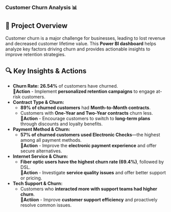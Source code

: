 ### Customer Churn Analysis 📊 

## 📌 Project Overview  
Customer churn is a major challenge for businesses, leading to lost revenue and decreased customer lifetime value. This **Power BI dashboard** helps analyze key factors driving churn and provides actionable insights to improve retention strategies.  

## 🔍 Key Insights & Actions  
- **Churn Rate:** **26.54%** of customers have churned.  
  🔹**Action** - Implement **personalized retention campaigns** to engage at-risk customers.  
- **Contract Type & Churn:**  
  - **89% of churned customers** had **Month-to-Month contracts**.  
  - Customers with **One-Year and Two-Year contracts** churn less.  
  🔹**Action** - Encourage customers to switch to **long-term plans** through discounts and loyalty benefits.  
- **Payment Method & Churn:**  
  - **57% of churned customers used Electronic Checks**—the highest among all payment methods.  
  🔹**Action** - Improve the **electronic payment experience** and offer secure alternatives.  
- **Internet Service & Churn:**  
  - **Fiber optic users have the highest churn rate (69.4%)**, followed by DSL.  
  🔹**Action** - Investigate **service quality issues** and offer better support or pricing.  
- **Tech Support & Churn:**  
  - Customers who **interacted more with support teams had higher churn**.  
  🔹**Actiion** - Improve **customer support efficiency** and proactively resolve common issues.  

